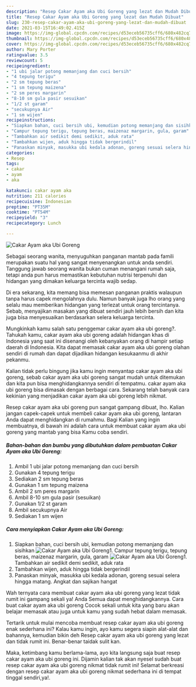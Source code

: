 ```yaml
---
description: "Resep Cakar Ayam aka Ubi Goreng yang lezat dan Mudah Dibuat"
title: "Resep Cakar Ayam aka Ubi Goreng yang lezat dan Mudah Dibuat"
slug: 230-resep-cakar-ayam-aka-ubi-goreng-yang-lezat-dan-mudah-dibuat
date: 2021-03-15T16:49:02.415Z
image: https://img-global.cpcdn.com/recipes/d53eceb56735cff6/680x482cq70/cakar-ayam-aka-ubi-goreng-foto-resep-utama.jpg
thumbnail: https://img-global.cpcdn.com/recipes/d53eceb56735cff6/680x482cq70/cakar-ayam-aka-ubi-goreng-foto-resep-utama.jpg
cover: https://img-global.cpcdn.com/recipes/d53eceb56735cff6/680x482cq70/cakar-ayam-aka-ubi-goreng-foto-resep-utama.jpg
author: Mary Porter
ratingvalue: 3.5
reviewcount: 5
recipeingredient:
- "1 ubi jalar potong memanjang dan cuci bersih"
- "4 tepung terigu"
- "2 sm tepung beras"
- "1 sm tepung maizena"
- "2 sm peres margarin"
- "8-10 sm gula pasir sesuikan"
- "1/2 st garam"
- "secukupnya Air"
- "1 sm wijen"
recipeinstructions:
- "Siapkan bahan, cuci bersih ubi, kemudian potong memanjang dan sisihkan"
- "Campur tepung terigu, tepung beras, maizenaz margarin, gula, garam"
- "Tambahkan air sedikit demi sedikit, aduk rata"
- "Tambahkan wijen, aduk hingga tidak bergerindil"
- "Panaskan minyak, masukka ubi kedala adonan, goreng sesuai selera hingga matang. Angkat dan sajikan hangat"
categories:
- Resep
tags:
- cakar
- ayam
- aka

katakunci: cakar ayam aka 
nutrition: 211 calories
recipecuisine: Indonesian
preptime: "PT35M"
cooktime: "PT54M"
recipeyield: "3"
recipecategory: Lunch

---
```



![Cakar Ayam aka Ubi Goreng](https://img-global.cpcdn.com/recipes/d53eceb56735cff6/680x482cq70/cakar-ayam-aka-ubi-goreng-foto-resep-utama.jpg)

Sebagai seorang wanita, menyuguhkan panganan mantab pada famili merupakan suatu hal yang sangat menyenangkan untuk anda sendiri. Tanggung jawab seorang  wanita bukan cuman menangani rumah saja, tetapi anda pun harus memastikan kebutuhan nutrisi terpenuhi dan hidangan yang dimakan keluarga tercinta wajib sedap.

Di era  sekarang, kita memang bisa memesan panganan praktis walaupun tanpa harus capek mengolahnya dulu. Namun banyak juga lho orang yang selalu mau memberikan hidangan yang terlezat untuk orang tercintanya. Sebab, menyajikan masakan yang dibuat sendiri jauh lebih bersih dan kita juga bisa menyesuaikan berdasarkan selera keluarga tercinta. 



Mungkinkah kamu salah satu penggemar cakar ayam aka ubi goreng?. Tahukah kamu, cakar ayam aka ubi goreng adalah hidangan khas di Indonesia yang saat ini disenangi oleh kebanyakan orang di hampir setiap daerah di Indonesia. Kita dapat memasak cakar ayam aka ubi goreng olahan sendiri di rumah dan dapat dijadikan hidangan kesukaanmu di akhir pekanmu.

Kalian tidak perlu bingung jika kamu ingin menyantap cakar ayam aka ubi goreng, sebab cakar ayam aka ubi goreng sangat mudah untuk ditemukan dan kita pun bisa menghidangkannya sendiri di tempatmu. cakar ayam aka ubi goreng bisa dimasak dengan berbagai cara. Sekarang telah banyak cara kekinian yang menjadikan cakar ayam aka ubi goreng lebih nikmat.

Resep cakar ayam aka ubi goreng pun sangat gampang dibuat, lho. Kalian jangan capek-capek untuk membeli cakar ayam aka ubi goreng, lantaran Anda dapat menghidangkan di rumahmu. Bagi Kalian yang ingin membuatnya, di bawah ini adalah cara untuk membuat cakar ayam aka ubi goreng yang mantab yang bisa Kamu coba sendiri.

<!--inarticleads1-->

##### Bahan-bahan dan bumbu yang dibutuhkan dalam pembuatan Cakar Ayam aka Ubi Goreng:

1. Ambil 1 ubi jalar potong memanjang dan cuci bersih
1. Gunakan 4 tepung terigu
1. Sediakan 2 sm tepung beras
1. Gunakan 1 sm tepung maizena
1. Ambil 2 sm peres margarin
1. Ambil 8-10 sm gula pasir (sesuikan)
1. Gunakan 1/2 st garam
1. Ambil secukupnya Air
1. Sediakan 1 sm wijen




<!--inarticleads2-->

##### Cara menyiapkan Cakar Ayam aka Ubi Goreng:

1. Siapkan bahan, cuci bersih ubi, kemudian potong memanjang dan sisihkan
<img src="https://img-global.cpcdn.com/steps/91cc9b4e5076c984/160x128cq70/cakar-ayam-aka-ubi-goreng-langkah-memasak-1-foto.jpg" alt="Cakar Ayam aka Ubi Goreng">1. Campur tepung terigu, tepung beras, maizenaz margarin, gula, garam
<img src="https://img-global.cpcdn.com/steps/fe631d85e20f85b2/160x128cq70/cakar-ayam-aka-ubi-goreng-langkah-memasak-2-foto.jpg" alt="Cakar Ayam aka Ubi Goreng">1. Tambahkan air sedikit demi sedikit, aduk rata
1. Tambahkan wijen, aduk hingga tidak bergerindil
1. Panaskan minyak, masukka ubi kedala adonan, goreng sesuai selera hingga matang. Angkat dan sajikan hangat




Wah ternyata cara membuat cakar ayam aka ubi goreng yang lezat tidak rumit ini gampang sekali ya! Anda Semua dapat menghidangkannya. Cara buat cakar ayam aka ubi goreng Cocok sekali untuk kita yang baru akan belajar memasak atau juga untuk kamu yang sudah hebat dalam memasak.

Tertarik untuk mulai mencoba membuat resep cakar ayam aka ubi goreng enak sederhana ini? Kalau kamu ingin, ayo kamu segera siapin alat-alat dan bahannya, kemudian bikin deh Resep cakar ayam aka ubi goreng yang lezat dan tidak rumit ini. Benar-benar taidak sulit kan. 

Maka, ketimbang kamu berlama-lama, ayo kita langsung saja buat resep cakar ayam aka ubi goreng ini. Dijamin kalian tak akan nyesel sudah buat resep cakar ayam aka ubi goreng nikmat tidak rumit ini! Selamat berkreasi dengan resep cakar ayam aka ubi goreng nikmat sederhana ini di tempat tinggal sendiri,ya!.

